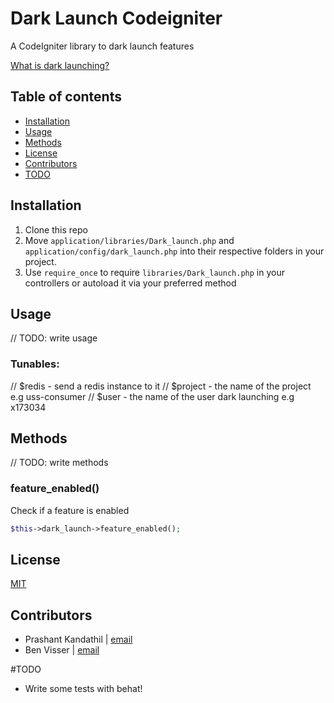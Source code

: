 # Dark Launch Codeigniter

A CodeIgniter library to dark launch features

[What is dark launching?](http://changelog.ca/log/2012/07/19/dark_launching_software_features)

## Table of contents

- [Installation](#installation)
- [Usage](#usage)
- [Methods](#methods)
- [License](#license)
- [Contributors](#contributors)
- [TODO](#TODO)


## Installation

1. Clone this repo 
2. Move `application/libraries/Dark_launch.php` and `application/config/dark_launch.php` into their respective folders in your project.
3. Use `require_once` to require `libraries/Dark_launch.php` in your controllers or autoload it via your preferred method

## Usage

// TODO: write usage

### Tunables:
// $redis - send a redis instance to it 
// $project - the name of the project e.g uss-consumer
// $user - the name of the user dark launching e.g x173034
  

## Methods

// TODO: write methods

### feature_enabled()
Check if a feature is enabled
```php
$this->dark_launch->feature_enabled();
```

## License
[MIT](https://tldrlegal.com/license/mit-license)

## Contributors
* Prashant Kandathil | [email](mailto:prashant@techsamurais.com)
* Ben Visser | [email](mailto:benjamin.visser@telus.com)

#TODO

- Write some tests with behat!